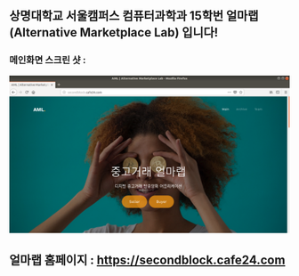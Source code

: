 ## **상명대학교 서울캠퍼스 컴퓨터과학과 15학번 얼마랩(Alternative Marketplace Lab) 입니다!**

### 메인화면 스크린 샷 :
![Screenshot1](aml/images/picpic2.png)

## 얼마랩 홈페이지 : https://secondblock.cafe24.com

